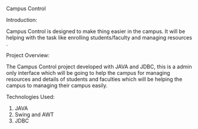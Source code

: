 Campus Control

Introduction:

Campus Control is designed to make thing easier in the campus. It will be helping with the task like enrolling students/faculty and managing resources .

Project Overview:

The Campus Control project developed with JAVA and JDBC, this is a admin only interface which will be going to help the campus for managing resources and details of students and faculties which will be helping the campus to managing their campus easily.

Technologies Used:

1. JAVA
2. Swing and AWT
3. JDBC
